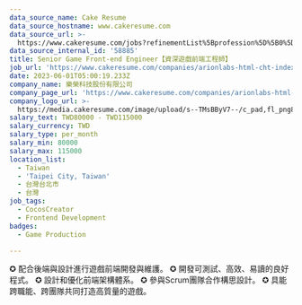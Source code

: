 ```yaml
---
data_source_name: Cake Resume
data_source_hostname: www.cakeresume.com
data_source_url: >-
  https://www.cakeresume.com/jobs?refinementList%5Bprofession%5D%5B0%5D=game-production&range%5Bsalary_range%5D%5Bmin%5D=100000
data_source_internal_id: '58885'
title: Senior Game Front-end Engineer【資深遊戲前端工程師】
job_url: 'https://www.cakeresume.com/companies/arionlabs-html-cht-index-html/jobs/bcf8ed'
date: 2023-06-01T05:00:19.233Z
company_name: 樂榮科技股份有限公司
company_page_url: 'https://www.cakeresume.com/companies/arionlabs-html-cht-index-html'
company_logo_url: >-
  https://media.cakeresume.com/image/upload/s--TMsBByV7--/c_pad,fl_png8,h_200,w_200/v1618990974/sznscywsndnsiebn2uut.png
salary_text: TWD80000 - TWD115000
salary_currency: TWD
salary_type: per_month
salary_min: 80000
salary_max: 115000
location_list:
  - Taiwan
  - 'Taipei City, Taiwan'
  - 台灣台北市
  - 台灣
job_tags:
  - CocosCreator
  - Frontend Development
badges:
  - Game Production

---
```


✪ 配合後端與設計進行遊戲前端開發與維護。 ✪ 開發可測試、高效、易讀的良好程式。 ✪ 設計和優化前端架構體系。 ✪ 參與Scrum團隊合作構思設計。 ✪ 具能跨職能、跨團隊共同打造高質量的遊戲。
